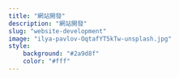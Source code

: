 ```yaml
---
title: "網站開發"
description: "網站開發"
slug: "website-development"
image: "ilya-pavlov-OqtafYT5kTw-unsplash.jpg"
style:
    background: "#2a9d8f"
    color: "#fff"
---
```

